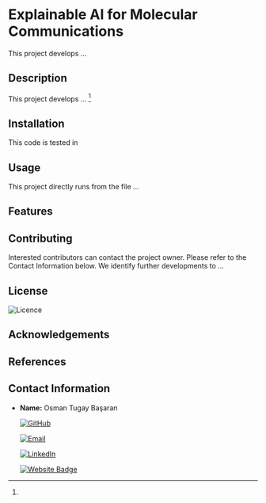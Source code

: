 # Explainable AI for Molecular Communications
This project develops ...

## Description
This project develops ... [^1]



## Installation
This code is tested in 

## Usage

This project directly runs from the file ...

## Features


## Contributing
Interested contributors can contact the project owner. Please refer to the Contact Information below. We identify further developments to ...

## License
![Licence](https://img.shields.io/github/license/larymak/Python-project-Scripts)

## Acknowledgements


## References
[^1]:

## Contact Information

- **Name:** Osman Tugay Başaran

    [![GitHub](https://img.shields.io/badge/GitHub-181717?logo=github)](https://github.com/TUGAY_USER)

    [![Email](https://img.shields.io/badge/Email-basaran@ccs-labs.org-D14836?logo=gmail&logoColor=white)](mailto:basaran@ccs-labs.org)

    [![LinkedIn](https://img.shields.io/badge/LinkedIn-osmantugaybasaran-blue?logo=linkedin&style=flat-square)](https://www.linkedin.com/in/osmantugaybasaran/)

    [![Website Badge](https://img.shields.io/badge/Website-Homepage-blue?logo=web)](https://www.tkn.tu-berlin.de/team/basaran/)